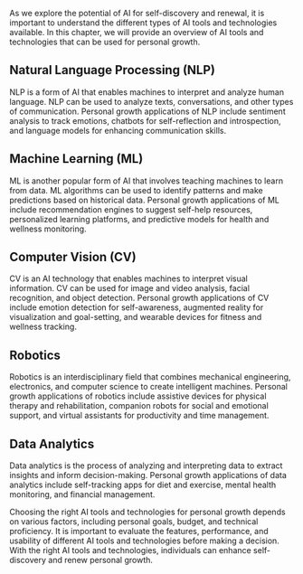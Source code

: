 

As we explore the potential of AI for self-discovery and renewal, it is important to understand the different types of AI tools and technologies available. In this chapter, we will provide an overview of AI tools and technologies that can be used for personal growth.

Natural Language Processing (NLP)
---------------------------------

NLP is a form of AI that enables machines to interpret and analyze human language. NLP can be used to analyze texts, conversations, and other types of communication. Personal growth applications of NLP include sentiment analysis to track emotions, chatbots for self-reflection and introspection, and language models for enhancing communication skills.

Machine Learning (ML)
---------------------

ML is another popular form of AI that involves teaching machines to learn from data. ML algorithms can be used to identify patterns and make predictions based on historical data. Personal growth applications of ML include recommendation engines to suggest self-help resources, personalized learning platforms, and predictive models for health and wellness monitoring.

Computer Vision (CV)
--------------------

CV is an AI technology that enables machines to interpret visual information. CV can be used for image and video analysis, facial recognition, and object detection. Personal growth applications of CV include emotion detection for self-awareness, augmented reality for visualization and goal-setting, and wearable devices for fitness and wellness tracking.

Robotics
--------

Robotics is an interdisciplinary field that combines mechanical engineering, electronics, and computer science to create intelligent machines. Personal growth applications of robotics include assistive devices for physical therapy and rehabilitation, companion robots for social and emotional support, and virtual assistants for productivity and time management.

Data Analytics
--------------

Data analytics is the process of analyzing and interpreting data to extract insights and inform decision-making. Personal growth applications of data analytics include self-tracking apps for diet and exercise, mental health monitoring, and financial management.

Choosing the right AI tools and technologies for personal growth depends on various factors, including personal goals, budget, and technical proficiency. It is important to evaluate the features, performance, and usability of different AI tools and technologies before making a decision. With the right AI tools and technologies, individuals can enhance self-discovery and renew personal growth.
